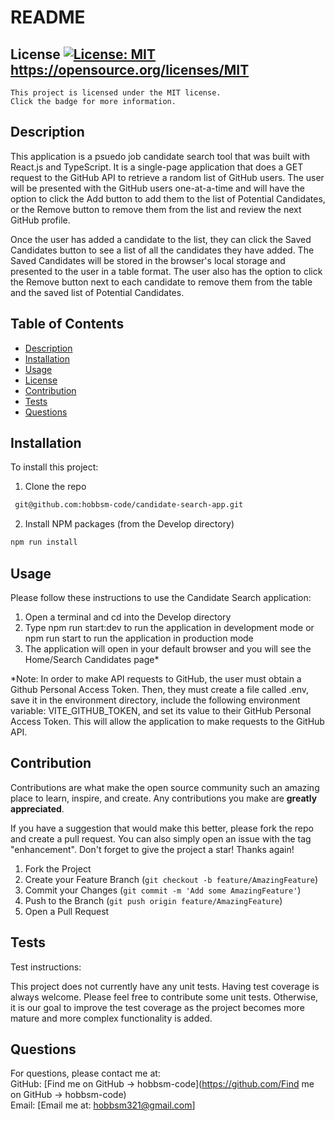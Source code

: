 # README  
  ## License [![License: MIT](https://img.shields.io/badge/License-MIT-yellow.svg)](https://opensource.org/licenses/MIT)  https://opensource.org/licenses/MIT  
    This project is licensed under the MIT license. 
    Click the badge for more information.  
  ## Description  
  This application is a psuedo job candidate search tool that was built with React.js and TypeScript. It is a single-page application that does a GET request to the GitHub API to retrieve a random list of GitHub users. The user will be presented with the GitHub users one-at-a-time and will have the option to click the Add button to add them to the list of Potential Candidates, or the Remove button to remove them from the list and review the next GitHub profile.

  Once the user has added a candidate to the list, they can click the Saved Candidates button to see a list of all the candidates they have added. The Saved Candidates will be stored in the browser's local storage and presented to the user in a table format. The user also has the option to click the Remove button next to each candidate to remove them from the table and the saved list of Potential Candidates.


  ## Table of Contents  
  - [Description](#description)  
  - [Installation](#installation)  
  - [Usage](#usage)  
  - [License](#license)  
  - [Contribution](#contribution)  
  - [Tests](#tests)  
  - [Questions](#questions)  
  ## Installation  
  To install this project:  

  1. Clone the repo
   ```sh
    git@github.com:hobbsm-code/candidate-search-app.git
   ```
  2. Install NPM packages (from the Develop directory)
   ```sh
   npm run install
   ```

  ## Usage  
  Please follow these instructions to use the Candidate Search application:

  1. Open a terminal and cd into the Develop directory 
  2. Type npm run start:dev to run the application in development mode or npm run start to run the application in production mode
  3. The application will open in your default browser and you will see the Home/Search Candidates page*

  *Note: In order to make API requests to GitHub, the user must obtain a Github Personal Access Token. Then, they must create a file called .env, save it in the environment directory, include the following environment variable: VITE_GITHUB_TOKEN, and set its value to their GitHub Personal Access Token. This will allow the application to make requests to the GitHub API.
  
  ## Contribution  
  Contributions are what make the open source community such an amazing place to learn, inspire, and create. Any contributions you make are **greatly appreciated**.

  If you have a suggestion that would make this better, please fork the repo and create a pull request. You can also simply open an issue with the tag "enhancement".
  Don't forget to give the project a star! Thanks again!

  1. Fork the Project
  2. Create your Feature Branch (`git checkout -b feature/AmazingFeature`)
  3. Commit your Changes (`git commit -m 'Add some AmazingFeature'`)
  4. Push to the Branch (`git push origin feature/AmazingFeature`)
  5. Open a Pull Request

  ## Tests  
  Test instructions:  

  This project does not currently have any unit tests. Having test coverage is always welcome. Please feel free to contribute some unit tests. Otherwise, it is our goal to improve the test coverage as the project becomes more mature and more complex functionality is added.

  ## Questions  
  For questions, please contact me at:  
  GitHub: [Find me on GitHub ->  hobbsm-code](https://github.com/Find me on GitHub ->  hobbsm-code)  
  Email: [Email me at: hobbsm321@gmail.com]  
  
